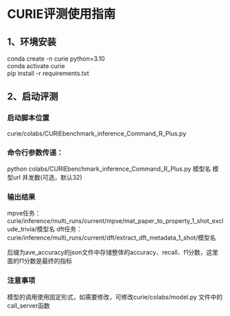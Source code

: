 # CURIE评测使用指南

## 1、环境安装

conda create -n curie python=3.10  
conda activate curie  
pip install -r requirements.txt

## 2、启动评测

### 启动脚本位置 
curie/colabs/CURIEbenchmark_inference_Command_R_Plus.py

### 命令行参数传递：
python colabs/CURIEbenchmark_inference_Command_R_Plus.py 模型名 模型url 并发数(可选，默认32)  


### 输出结果 
mpve任务：
curie/inference/multi_runs/current/mpve/mat_paper_to_property_1_shot_exclude_trivia/模型名
dft任务：
curie/inference/multi_runs/current/dft/extract_dft_metadata_1_shot/模型名

后缀为ave_accuracy的json文件中存储整体的accuracy、recall、f1分数，这里面的f1分数是最终的指标

### 注意事项
模型的调用使用固定形式，如需要修改，可修改curie/colabs/model.py 文件中的call_server函数
